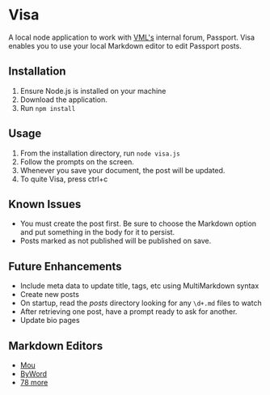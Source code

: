 # Visa

A local node application to work with [VML's](http://www.vml.com) internal forum, Passport. Visa enables you to use your local Markdown editor to edit Passport posts.

## Installation

1. Ensure Node.js is installed on your machine
2. Download the application.
3. Run `npm install`

## Usage

1. From the installation directory, run `node visa.js`
2. Follow the prompts on the screen.
3. Whenever you save your document, the post will be updated.
4. To quite Visa, press ctrl+c

## Known Issues

+ You must create the post first. Be sure to choose the Markdown option and put something in the body for it to persist.
+ Posts marked as not published will be published on save.


## Future Enhancements

+ Include meta data to update title, tags, etc using MultiMarkdown syntax
+ Create new posts
+ On startup, read the *posts* directory looking for any `\d+.md` files to watch
+ After retrieving one post, have a prompt ready to ask for another.
+ Update bio pages

## Markdown Editors

+ [Mou](http://mouapp.com/)
+ [ByWord](http://bywordapp.com/)
+ [78 more](http://mashable.com/2013/06/24/markdown-tools/)
